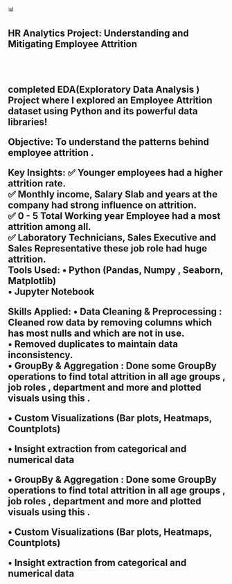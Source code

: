📊 <h2>HR Analytics Project: Understanding and Mitigating Employee Attrition<h2>
<br> <br>
completed EDA(Exploratory Data Analysis ) Project where I explored an Employee Attrition dataset using Python and its powerful data libraries!

Objective:
To understand the patterns behind employee attrition .

Key Insights:
✅️ Younger employees had a higher attrition rate.<br>
✅️ Monthly income, Salary Slab and years at the company had strong influence on attrition.<br>
✅️ 0 - 5 Total Working year Employee had a most attrition among all. <br>
✅️ Laboratory Technicians,  Sales Executive  and Sales Representative these job role had  huge attrition. 
<br>
Tools Used:
• Python (Pandas, Numpy , Seaborn, Matplotlib)<br>
• Jupyter Notebook 

Skills Applied:
• Data Cleaning & Preprocessing : Cleaned row data by removing columns which has most nulls and which are not in use.<br> 
• Removed duplicates to maintain data  inconsistency.<br>
• GroupBy & Aggregation : Done some GroupBy operations to find total attrition in all age groups , job roles , department and more and plotted visuals using this .<br>

• Custom Visualizations (Bar plots, Heatmaps, Countplots)<br>

• Insight extraction from categorical and numerical data


• GroupBy & Aggregation : Done some GroupBy operations to find total attrition in all age groups , job roles , department and more and plotted visuals using this .

• Custom Visualizations (Bar plots, Heatmaps, Countplots)

• Insight extraction from categorical and numerical data
